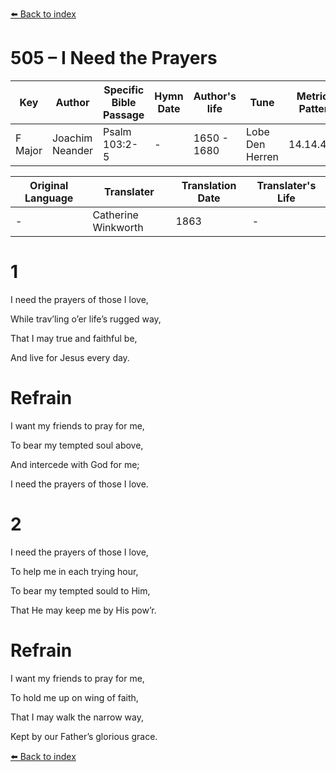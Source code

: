 [⬅️ Back to index](../README.md)

# 505 – I Need the Prayers

Key | Author   | Specific Bible Passage     |Hymn Date |Author's life |Tune |Metrical Pattern   |Composer/Source                                                                                        
-- | --------- | ---------------------------|----------|--------------|-----|-------------------|-------------   
F Major  | Joachim Neander      | Psalm 103:2-5 | -  | 1650 - 1680 | Lobe Den Herren | 14.14.4.7.8 | Chorale Book for England, 1863 

Original Language | Translater | Translation Date   | Translater's Life     
----------------- | --------- | --------------------|-------------   
\-  | Catherine Winkworth      | 1863 | -  | 1827 - 1878 



# 1

I need the prayers of those I love,

While trav’ling o’er life’s rugged way,

That I may true and faithful be,

And live for Jesus every day.



# Refrain

I want my friends to pray for me,

To bear my tempted soul above,

And intercede with God for me;

I need the prayers of those I love.



# 2

I need the prayers of those I love,

To help me in each trying hour,

To bear my tempted sould to Him,

That He may keep me by His pow’r.



# Refrain

I want my friends to pray for me,

To hold me up on wing of faith,

That I may walk the narrow way,

Kept by our Father’s glorious grace.

[⬅️ Back to index](../README.md)
